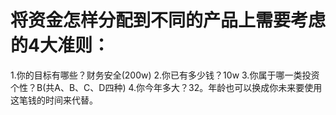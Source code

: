# 将资金怎样分配到不同的产品上需要考虑的4大准则：
1.你的目标有哪些？财务安全(200w)
2.你已有多少钱？10w
3.你属于哪一类投资个性？B(共A、B、C、D四种)
4.你今年多大？32。年龄也可以换成你未来要使用这笔钱的时间来代替。